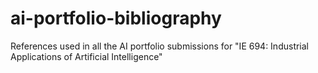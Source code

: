 # ai-portfolio-bibliography
References used in all the AI portfolio submissions for "IE 694: Industrial Applications of Artificial Intelligence"
